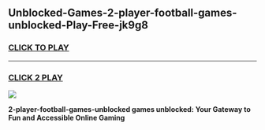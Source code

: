 
## Unblocked-Games-2-player-football-games-unblocked-Play-Free-jk9g8
<h3>
<a href="https://premium76.site?title=2-player-football-games-unblocked&ref=18A1">CLICK TO PLAY</a></h3>
<hr>

<h3>
<a href="https://premium76.site?title=2-player-football-games-unblocked&ref=18A1">CLICK 2 PLAY</a>
  
</h3>

<a href="https://premium76.site?title=2-player-football-games-unblocked&ref=18A1"><img src="https://clearcache.store/games.png"></a>


**2-player-football-games-unblocked games unblocked: Your Gateway to Fun and Accessible Online Gaming**
